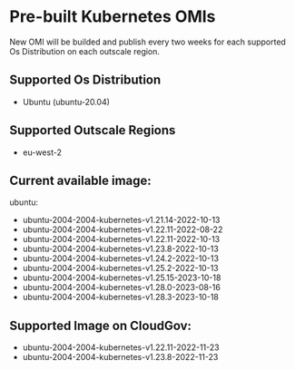# Pre-built Kubernetes OMIs

New OMI will be builded and publish every two weeks for each supported Os Distribution on each outscale region.

## Supported Os Distribution
- Ubuntu (ubuntu-20.04)

## Supported Outscale Regions
- eu-west-2

## Current available image:

ubuntu:
- ubuntu-2004-2004-kubernetes-v1.21.14-2022-10-13  
- ubuntu-2004-2004-kubernetes-v1.22.11-2022-08-22
- ubuntu-2004-2004-kubernetes-v1.22.11-2022-10-13
- ubuntu-2004-2004-kubernetes-v1.23.8-2022-10-13
- ubuntu-2004-2004-kubernetes-v1.24.2-2022-10-13
- ubuntu-2004-2004-kubernetes-v1.25.2-2022-10-13  
- ubuntu-2004-2004-kubernetes-v1.25.15-2023-10-18
- ubuntu-2004-2004-kubernetes-v1.28.0-2023-08-16
- ubuntu-2004-2004-kubernetes-v1.28.3-2023-10-18
## Supported Image on CloudGov:
- ubuntu-2004-2004-kubernetes-v1.22.11-2022-11-23
- ubuntu-2004-2004-kubernetes-v1.23.8-2022-11-23 
